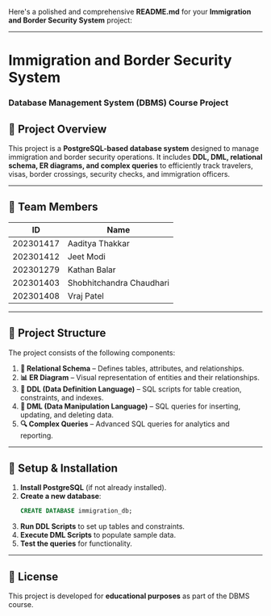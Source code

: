 Here's a polished and comprehensive **README.md** for your **Immigration and Border Security System** project:

---

# **Immigration and Border Security System**  
### **Database Management System (DBMS) Course Project**  

## **📌 Project Overview**  
This project is a **PostgreSQL-based database system** designed to manage immigration and border security operations. It includes **DDL, DML, relational schema, ER diagrams, and complex queries** to efficiently track travelers, visas, border crossings, security checks, and immigration officers.  

---

## **👥 Team Members**  
| ID          | Name                   |  
|-------------|------------------------|  
| 202301417   | Aaditya Thakkar        |  
| 202301412   | Jeet Modi              |  
| 202301279   | Kathan Balar           |  
| 202301403   | Shobhitchandra Chaudhari |  
| 202301408   | Vraj Patel             |  

---

## **📂 Project Structure**  
The project consists of the following components:  

1. **📄 Relational Schema** – Defines tables, attributes, and relationships.  
2. **📊 ER Diagram** – Visual representation of entities and their relationships.  
3. **🔧 DDL (Data Definition Language)** – SQL scripts for table creation, constraints, and indexes.  
4. **📝 DML (Data Manipulation Language)** – SQL queries for inserting, updating, and deleting data.  
5. **🔍 Complex Queries** – Advanced SQL queries for analytics and reporting.  

---


## **🚀 Setup & Installation**  
1. **Install PostgreSQL** (if not already installed).  
2. **Create a new database**:  
   ```sql
   CREATE DATABASE immigration_db;
   ```
3. **Run DDL Scripts** to set up tables and constraints.  
4. **Execute DML Scripts** to populate sample data.  
5. **Test the queries** for functionality.  

---

## **📜 License**  
This project is developed for **educational purposes** as part of the DBMS course.  

